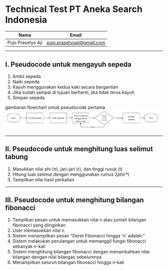 # Technical Test PT Aneka Search Indonesia

| Nama | Email |
|--- | --- |
| Pujo Prasetyo Aji | pujo.prasetyoaji@gmail.com |


---
## I. Pseudocode untuk mengayuh sepeda
1. Ambil sepeda
2. Naiki sepeda
3. Kayuh menggunakan kedua kaki secara bergantian
4. Jika sudah sampai di tujuan berhenti, jika tidak terus kayuh
5. Simpan sepeda

gambaran flowchart untuk pseudocode pertama
![flowchart](./img/flowchart1.PNG)

---
## II. Pseudocode untuk menghitung luas selimut tabung
1. Masukkan nilai phi (π), jari-jari (r), dan tinggi rusuk (t)
2. Hitung luas selimut dengan menggunakan rumus 2*phi*r*t
3. Tampilkan nilai hasil perkalian

---

## III. Pseudocode untuk menghitung bilangan fibonacci
1. Tampilkan pesan untuk memasukkan nilai n atau jumlah bilangan fibonacci yang diinginkan
2. User memasukkan nilai n
3. Sistem menampilkan pesan "Deret Fibonacci hingga 'n' adalah:"
4. Sistem melakukan perulangan untuk memanggil fungsi fibonacci sebanyak n-kali
5. Sistem menghitung bilangan fibonacci dengan menambahkan nilai bilangan dengan nilai bilangan sebelumnya
6. Menampilkan seluruh bilangan fibonacci hingga n-kali